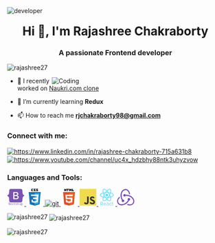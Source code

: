 <img align="left" alt="developer" width="200" src="https://media.giphy.com/media/L8K62iTDkzGX6/giphy.gif">
<h1 align="center">Hi 👋, I'm Rajashree Chakraborty</h1>
<h3 align="center">A passionate Frontend developer</h3>



<p align="left"> <img src="https://komarev.com/ghpvc/?username=rajashree27&label=Profile%20views&color=0e75b6&style=flat" alt="rajashree27" /> </p>

<img align="right" alt="Coding" width="400" src="https://t3.ftcdn.net/jpg/03/18/60/62/240_F_318606217_Hk8jo2MVoI33SQOkYrfOF929J7JgIP0P.jpg">

- 🔭 I recently worked on [Naukri.com clone](https://naukriclone98.vercel.app/)

- 🌱 I’m currently learning **Redux**

- 📫 How to reach me **rjchakraborty98@gmail.com**

<h3 align="left">Connect with me:</h3>
<p align="left">
<a href="https://www.linkedin.com/in/rajashree-chakraborty-715a631b8" target="blank"><img align="center" src="https://raw.githubusercontent.com/rahuldkjain/github-profile-readme-generator/master/src/images/icons/Social/linked-in-alt.svg" alt="https://www.linkedin.com/in/rajashree-chakraborty-715a631b8" height="30" width="40" /></a>
<a href="https://www.youtube.com/channel/UC4X_hDzbhY88Ntk3uHyZvow" target="blank"><img align="center" src="https://raw.githubusercontent.com/rahuldkjain/github-profile-readme-generator/master/src/images/icons/Social/youtube.svg" alt="https://www.youtube.com/channel/uc4x_hdzbhy88ntk3uhyzvow" height="30" width="40" /></a>
</p>

<h3 align="left">Languages and Tools:</h3>
<p align="left"> <a href="https://getbootstrap.com" target="_blank" rel="noreferrer"> <img src="https://raw.githubusercontent.com/devicons/devicon/master/icons/bootstrap/bootstrap-plain-wordmark.svg" alt="bootstrap" width="40" height="40"/> </a> <a href="https://www.w3schools.com/css/" target="_blank" rel="noreferrer"> <img src="https://raw.githubusercontent.com/devicons/devicon/master/icons/css3/css3-original-wordmark.svg" alt="css3" width="40" height="40"/> </a> <a href="https://git-scm.com/" target="_blank" rel="noreferrer"> <img src="https://www.vectorlogo.zone/logos/git-scm/git-scm-icon.svg" alt="git" width="40" height="40"/> </a> <a href="https://www.w3.org/html/" target="_blank" rel="noreferrer"> <img src="https://raw.githubusercontent.com/devicons/devicon/master/icons/html5/html5-original-wordmark.svg" alt="html5" width="40" height="40"/> </a> <a href="https://developer.mozilla.org/en-US/docs/Web/JavaScript" target="_blank" rel="noreferrer"> <img src="https://raw.githubusercontent.com/devicons/devicon/master/icons/javascript/javascript-original.svg" alt="javascript" width="40" height="40"/> </a> <a href="https://reactjs.org/" target="_blank" rel="noreferrer"> <img src="https://raw.githubusercontent.com/devicons/devicon/master/icons/react/react-original-wordmark.svg" alt="react" width="40" height="40"/> </a> <a href="https://redux.js.org" target="_blank" rel="noreferrer"> <img src="https://raw.githubusercontent.com/devicons/devicon/master/icons/redux/redux-original.svg" alt="redux" width="40" height="40"/> </a> </p>

<p><img align="left" src="https://github-readme-stats.vercel.app/api/top-langs?username=rajashree27&show_icons=true&locale=en&layout=compact" alt="rajashree27" /></p>

<p>&nbsp;<img align="center" src="https://github-readme-stats.vercel.app/api?username=rajashree27&show_icons=true&locale=en" alt="rajashree27" /></p>

<p><img align="center" src="https://github-readme-streak-stats.herokuapp.com/?user=rajashree27&" alt="rajashree27" /></p>
